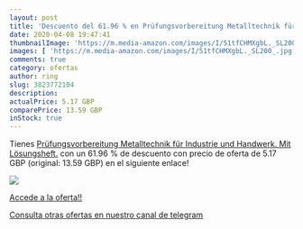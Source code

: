 ```yaml
---
layout: post
title: 'Descuento del 61.96 % en Prüfungsvorbereitung Metalltechnik für I'
date: 2020-04-08 19:47:41
thumbnailImage: 'https://m.media-amazon.com/images/I/51tfCHMXgbL._SL200_.jpg'
images: [ 'https://m.media-amazon.com/images/I/51tfCHMXgbL._SL200_.jpg' ]
comments: true
category: ofertas
author: ring
slug: 3823772104
description:
actualPrice: 5.17 GBP
comparePrice: 13.59 GBP
inStock: true
---
```


Tienes [Prüfungsvorbereitung Metalltechnik für Industrie und Handwerk. Mit Lösungsheft.](https://www.amazon.com/dp/3823772104/?tag=redken08-20) con un 61.96 % de descuento con precio de oferta de 5.17 GBP (original: 13.59 GBP) en el siguiente enlace!

[![](https://m.media-amazon.com/images/I/51tfCHMXgbL._SL200_.jpg)](https://www.amazon.com/dp/3823772104/?tag=redken08-20)

[Accede a la oferta!!](https://www.amazon.com/dp/3823772104/?tag=redken08-20)

[Consulta otras ofertas en nuestro canal de telegram](https://t.me/s/ofertas25)
